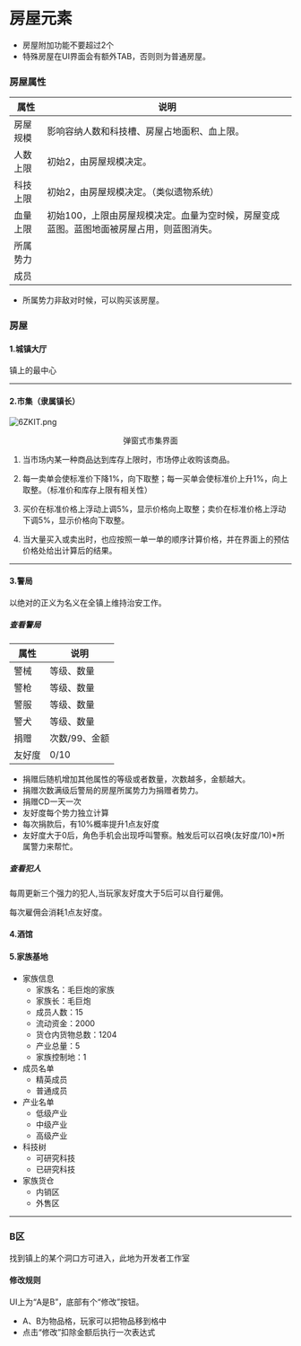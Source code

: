 # 房屋元素

- 房屋附加功能不要超过2个
- 特殊房屋在UI界面会有额外TAB，否则则为普通房屋。



### 房屋属性

| 属性     | 说明                                                         |
| -------- | ------------------------------------------------------------ |
| 房屋规模 | 影响容纳人数和科技槽、房屋占地面积、血上限。                 |
| 人数上限 | 初始2，由房屋规模决定。                                      |
| 科技上限 | 初始2，由房屋规模决定。（类似遗物系统）                      |
| 血量上限 | 初始100，上限由房屋规模决定。血量为空时候，房屋变成蓝图。蓝图地面被房屋占用，则蓝图消失。 |
| 所属势力 |                                                              |
| 成员     |                                                              |

- 所属势力非敌对时候，可以购买该房屋。



### 房屋

#### 1.城镇大厅

镇上的最中心



---

#### 2.市集（隶属镇长）

![6ZKIT.png](https://wx2.sbimg.cn/2020/08/31/6ZKIT.png)

<center>弹窗式市集界面</center>

1. 当市场内某一种商品达到库存上限时，市场停止收购该商品。

2. 每一卖单会使标准价下降1%，向下取整；每一买单会使标准价上升1%，向上取整。（标准价和库存上限有相关性）

3. 买价在标准价格上浮动上调5%，显示价格向上取整；卖价在标准价格上浮动下调5%，显示价格向下取整。

4. 当大量买入或卖出时，也应按照一单一单的顺序计算价格，并在界面上的预估价格处给出计算后的结果。

---

#### 3.警局

以绝对的正义为名义在全镇上维持治安工作。

##### 查看警局

| 属性   | 说明          |
| ------ | ------------- |
| 警械   | 等级、数量    |
| 警枪   | 等级、数量    |
| 警服   | 等级、数量    |
| 警犬   | 等级、数量    |
| 捐赠   | 次数/99、金额 |
| 友好度 | 0/10          |

- 捐赠后随机增加其他属性的等级或者数量，次数越多，金额越大。
- 捐赠次数满级后警局的房屋所属势力为捐赠者势力。
- 捐赠CD一天一次
- 友好度每个势力独立计算
- 每次捐款后，有10%概率提升1点友好度
- 友好度大于0后，角色手机会出现呼叫警察。触发后可以召唤(友好度/10)*所属警力来帮忙。

##### 查看犯人

每周更新三个强力的犯人,当玩家友好度大于5后可以自行雇佣。

每次雇佣会消耗1点友好度。



#### 4.酒馆



#### 5.家族基地

- 家族信息
  - 家族名：毛巨炮的家族
  - 家族长：毛巨炮
  - 成员人数：15
  - 流动资金：2000
  - 货仓内货物总数：1204
  - 产业总量：5
  - 家族控制地：1
- 成员名单
  - 精英成员
  - 普通成员
- 产业名单
  - 低级产业
  - 中级产业
  - 高级产业
- 科技树
  - 可研究科技
  - 已研究科技
- 家族货仓
  - 内销区
  - 外售区























----



### B区

找到镇上的某个洞口方可进入，此地为开发者工作室

#### 修改规则

UI上为“A是B”，底部有个“修改”按钮。

- A、B为物品格，玩家可以把物品移到格中
- 点击“修改”扣除金额后执行一次表达式
